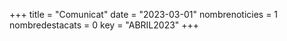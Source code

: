 +++
title             = "Comunicat"
date	 	  	  = "2023-03-01"
nombrenoticies    = 1
nombredestacats   = 0
key 		  	  = "ABRIL2023"
+++